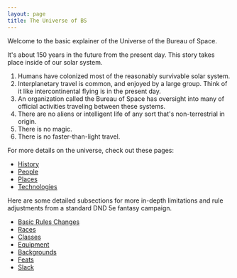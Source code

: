 ```yaml
---
layout: page
title: The Universe of BS
---
```


Welcome to the basic explainer of the Universe of the Bureau of Space.

It's about 150 years in the future from the present day.  This story takes place inside of our solar system.
1. Humans have colonized most of the reasonably survivable solar system.
2. Interplanetary travel is common, and enjoyed by a large group.  Think of it like intercontinental flying is in the present day.
3. An organization called the Bureau of Space has oversight into many of official activities traveling between these systems.
4. There are no aliens or intelligent life of any sort that's non-terrestrial in origin.
5. There is no magic.
6. There is no faster-than-light travel.

For more details on the universe, check out these pages:
* [History](./history)
* [People](./people)
* [Places](./places)
* [Technologies](./technologies)

Here are some detailed subsections for more in-depth limitations and rule adjustments from a standard DND 5e fantasy campaign.

* [Basic Rules Changes](./basics)
* [Races](./races)
* [Classes](./classes)
* [Equipment](./equipment)
* [Backgrounds](./backgrounds)
* [Feats](./feats)
* [Slack](https://dndkc.slack.com)

